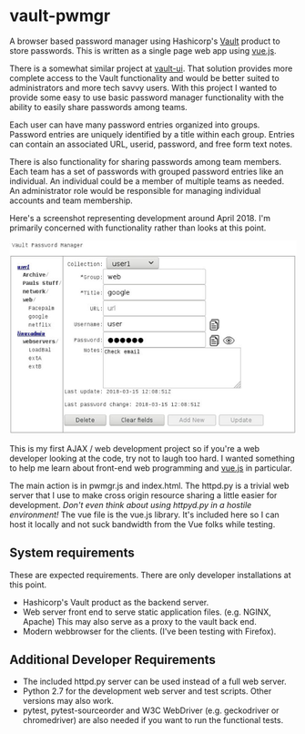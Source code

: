 # vault-pwmgr
A browser based password manager using Hashicorp's [Vault](https://www.vaultproject.io/) product to store passwords. This is written as a single page web app using [vue.js](https://vuejs.org). 

There is a somewhat similar project at [vault-ui](https://github.com/djenriquez/vault-ui). That solution provides more complete access to the Vault functionality and would be better suited to administrators and more tech savvy users. With this project I wanted to provide some easy to use basic password manager functionality with the ability to easily share passwords among teams.

Each user can have many password entries organized into groups. Password entries are uniquely
identified by a title within each group. Entries can contain an associated URL, userid, 
password, and free form text notes.

There is also functionality for sharing passwords among team members. Each team has a set of passwords with grouped password entries like an individual. An individual could be a member of multiple teams as needed. An administrator role would be responsible for managing individual accounts and team membership.

Here's a screenshot representing development around April 2018. I'm primarily concerned with functionality rather than looks at this point.

![Screenshot of the UI with a navigation tree of folders and entry title in the left column and a form with password entry details in the right column. There are update timestamps and an update button at the bottom or the right column.](https://github.com/FixItDad/vault-pwmgr/raw/master/doc/screenshot1.jpg "Screenshot 1")

This is my first AJAX / web development project so if you're a web developer looking at the code, try not to laugh too hard. I wanted something to help me learn about front-end web programming and [vue.js](https://vuejs.org) in particular.

The main action is in pwmgr.js and index.html. The httpd.py is a trivial web server that I use to make cross origin resource sharing a little easier for development. *Don't even think about using httpyd.py in a hostile environment!* The vue file is the vue.js library. It's included here so I can host it locally and not suck bandwidth from the Vue folks while testing.

## System requirements
These are expected requirements. There are only developer installations at this point.
* Hashicorp's Vault product as the backend server.
* Web server front end to serve static application files. (e.g. NGINX, Apache) This may also serve as a proxy to the vault back end.
* Modern webbrowser for the clients. (I've been testing with Firefox).

## Additional Developer Requirements
* The included httpd.py server can be used instead of a full web server.
* Python 2.7 for the development web server and test scripts. Other versions may also work.
* pytest, pytest-sourceorder and W3C WebDriver (e.g. geckodriver or chromedriver) are also needed if you want to run the functional tests.
